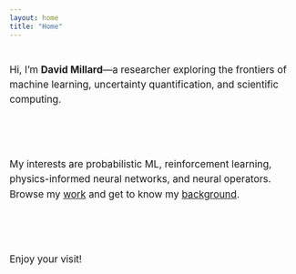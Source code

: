 ```yaml
---
layout: home
title: "Home"
---
```


<div style="max-width: 660px; margin: 40px auto 0 auto; text-align: left; font-size: 1.22em; line-height: 1.55;">

 Hi, I’m <strong>David Millard</strong>—a researcher exploring the frontiers of machine learning, uncertainty quantification, and scientific computing.

<br><br>

My interests are probabilistic ML, reinforcement learning, physics-informed neural networks, and neural operators. 
Browse my <a href="/publications/">work</a> and get to know my <a href="/about/">background</a>.  

<br>

<br>

Enjoy your visit!
</div>
<br>

